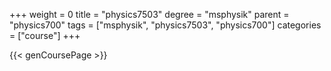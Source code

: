 +++
weight = 0
title = "physics7503"
degree = "msphysik"
parent = "physics700"
tags = ["msphysik", "physics7503", "physics700"]
categories = ["course"]
+++

{{< genCoursePage >}}
